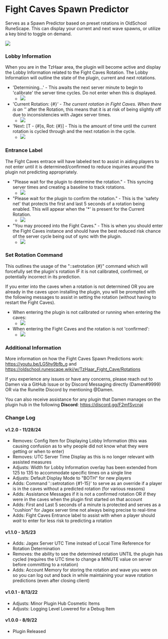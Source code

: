 # Fight Caves Spawn Predictor
Serves as a Spawn Predictor based on preset rotations in OldSchool RuneScape. This can display your current and next wave spawns, or utilize a key bind to toggle on demand.

![](https://github.com/damencs/spawn-predictor/raw/master/readme-wavedisplay.png)

### Lobby Information
When you are in the TzHaar area, the plugin will become active and display the Lobby Information related to the Fight Caves Rotation. The Lobby Information will outline the state of the plugin, current and next rotations.
- 'Determining...' - This awaits the next server minute to begin to 'calibrate' the server time cycles. Do not enter when this is displayed.
  - ![](https://github.com/damencs/spawn-predictor/raw/master/readme-determining.png)
- 'Current Rotation: {#}*' - The current rotation in Fight Caves. When there is an '*' after the Rotation, this means that it is at risk of being slightly off due to inconsistencies with Jagex server times.
  - ![](https://github.com/damencs/spawn-predictor/raw/master/readme-currentrotation.png)
- 'Next: [T - {#}s, Rot: {#}] - This is the amount of time until the current rotation is cycled through and the next rotation in the cycle.
  - ![](https://github.com/damencs/spawn-predictor/raw/master/readme-nextrotation.png)

### Entrance Label
The Fight Caves entrace will have labeled text to assist in aiding players to not enter until it is determined/confirmed to reduce inquiries around the plugin not predicting appropriately.
- "Please wait for the plugin to determine the rotation." - This syncing server times and creating a baseline to track rotations.
  - ![](https://github.com/damencs/spawn-predictor/raw/master/readme-determinerotation.png)
- "Please wait for the plugin to confirm the rotation." - This is the 'safety net' that protects the first and last 5 seconds of a rotation being enabled. This will appear when the '*' is present for the Current Rotation.
  - ![](https://github.com/damencs/spawn-predictor/raw/master/readme-confirmrotation.png)
- "You may proceed into the Fight Caves." - This is when you should enter the Fight Caves instance and should have the best reduced risk chance of the server cycle being out of sync with the plugin.
  - ![](https://github.com/damencs/spawn-predictor/raw/master/readme-proceedintocaves.png)

### Set Rotation Command
This outlines the usage of the "::setrotation {#}" command which will forcefully set the plugin's rotation IF it is not calibrated, confirmed, or potentially incorrect in its prediction.

If you enter into the caves when a rotation is not determined OR you are already in the caves upon installing the plugin, you will be prompted with the following messages to assist in setting the rotation (without having to restart the Fight Caves).
- When entering the plugin is not calibrated or running when entering the caves:
  - ![](https://github.com/damencs/spawn-predictor/raw/master/readme-assistancecalibrated.png)
- When entering the Fight Caves and the rotation is not 'confirmed':
  - ![](https://github.com/damencs/spawn-predictor/raw/master/readme-assistanceconfirmed.png)

### Additional Information
More information on how the Fight Caves Spawn Predictions work: https://youtu.be/LG5hy9bfb_g and https://oldschool.runescape.wiki/w/TzHaar_Fight_Cave/Rotations

If you experience any issues or have any concerns, please reach out to Damen via a GitHub Issue or by Discord Messaging directly (Damen#9999) OR via the Runelite Discord by mentioning @Damen.

You can also receive assistance for any plugin that Damen manages on the plugin hub in the following **Discord**: https://discord.gg/F2mfSvcnaj

### Change Log
#### v1.2.0 - 11/28/24
- Removes: Config Item for Displaying Lobby Information (this was causing confusion as to why people did not know what they were getting or when to enter)
- Removes: UTC Server Time Display as this is no longer relevant with assisted measures
- Adjusts: Width for Lobby Information overlay has been extended from 125 to 135 to accommodate specific times on a single line
- Adjusts: Default Display Mode to "BOTH" for new players
- Adds: Command '::setrotation {#1-15}' to serve as an override if a player is in the caves without a predicted rotation (for various reasons)
- Adds: Assistance Messages if it is not a confirmed rotation OR if they were in the caves when the plugin first started on that account
- Adds: First and Last 5 seconds of a minute is protected and serves as a "cushion" for Jagex server time not always being precise to real-time
- Adds: Fight Caves Entrance label to assist with when a player should *wait* to enter for less risk to predicting a rotation
#### v1.1.0 - 3/5/23
- Adds: Jagex Server UTC Time instead of Local Time Reference for Rotation Determination
- Removes: the ability to see the determined rotation UNTIL the plugin has cycled (requires the UTC time to change a MINUTE value on server before committing to a rotation)
- Adds: Account Memory for storing the rotation and wave you were on so you can log out and back in while maintaining your wave rotation predictions (even after closing client)
#### v1.0.1 - 8/13/22
- Adjusts: Minor Plugin Hub Cosmetic Items
- Adjusts: Logging Level Lowered for a Debug Item
#### v1.0.0 - 8/9/22
- Plugin Released